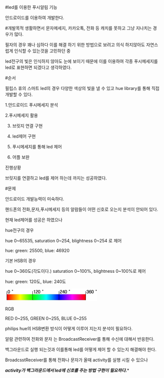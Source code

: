 #led를 이용한 푸시알림 기능


안드로이드를 이용하여 개발한다.

#개발목적
 생활하면서 문자메세지, 카카오톡, 전화 등 캐치를 못하고 그냥 지나치는 경우가 많다.

필자의 경우 꽤나 심하다 이를 해결 하기 위한 방법으로 보려고 의식 하지않아도 자연스럽게 인식할 수 있는것을 고민하던 중

led전구의 빛은 인식하지 않아도 눈에 보이기 때문에 이를 이용하여 각종 푸시메세지를 led로 표현하면 되겠다고 생각하였다.

#순서

필립스 휴의 스마트 led의 경우 다양한 색상의 빛을 낼 수 있고 hue library를 통해 직접 개발할 수 있다.


1.안드로이드 푸시메세지 분석

2.푸시메세지 활용

3. 브릿지 연결 구현

4. led제어 구현

5. 푸시메세지를 통해 led 제어

6. 어플 보완


진행상황


브릿지를 연결하고 led를 제어 하는데 까지는 성공하였다.



#문제

안드로이드 개발능력이 미숙하다.

핸드폰의 전화,문자,푸시메세지 등의 알람들이 어떤 신호로 오는지 분석이 안되어 있다.

현재 led제어를 성공은 하였으나

hue전구의 경우

hue 0~65535, saturation 0~254, blightness 0~254 로 제어

hue: green: 25500, blue: 46920

기본 HSB의 경우

hue 0~360도(각도이다.) saturation 0~100%, blightness 0~100%로 제어

hue: green: 120도, blue: 240도

![HSB !](3219315_1279195852.jpg)

RGB 

RED 0~255, GREEN 0~255, BLUE 0~255

philips hue의 HSB변환 방식이 어떻게 이루어 지는지 분석이 필요하다.

알람 관련하여 전화와 문자 는 BroadcastReceiver를 통해 수신에 대해서 반응한다.

백그라운드로 실행 되는것과 이를통해 led를 어떻게 제어 할 수 있는지 해결해야 한다.

BroadcsstReceiver를 통해 전화나 문자가 올때 activity를 실행 시킬 수 있으나 

*******activity가 백그라운드에서 led에 신호를 주는 방법 구현이 필요하다.********



